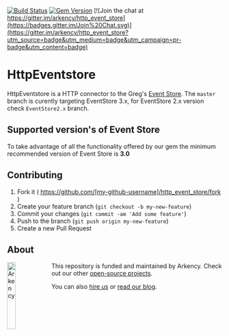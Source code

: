 [![Build Status](https://travis-ci.org/arkency/http_event_store.svg?branch=master)](https://travis-ci.org/arkency/http_event_store)
[![Gem Version](https://badge.fury.io/rb/http_event_store.svg)](http://badge.fury.io/rb/http_event_store)
[![Join the chat at https://gitter.im/arkency/http_event_store](https://badges.gitter.im/Join%20Chat.svg)](https://gitter.im/arkency/http_event_store?utm_source=badge&utm_medium=badge&utm_campaign=pr-badge&utm_content=badge)

# HttpEventstore

HttpEventstore is a HTTP connector to the Greg's [Event Store](https://geteventstore.com/).
The `master` branch is curently targeting EventStore 3.x, for EventStore 2.x version check `EventStore2.x` branch.

## Supported version's of Event Store

To take advantage of all the functionality offered by our gem the minimum recommended version of Event Store is **3.0**

## Contributing

1. Fork it ( https://github.com/[my-github-username]/http_event_store/fork )
2. Create your feature branch (`git checkout -b my-new-feature`)
3. Commit your changes (`git commit -am 'Add some feature'`)
4. Push to the branch (`git push origin my-new-feature`)
5. Create a new Pull Request

## About

<img src="http://arkency.com/images/arkency.png" alt="Arkency" width="20%" align="left" />

This repository is funded and maintained by Arkency. Check out our other [open-source projects](https://github.com/arkency).

You can also [hire us](http://arkency.com) or [read our blog](http://blog.arkency.com).
